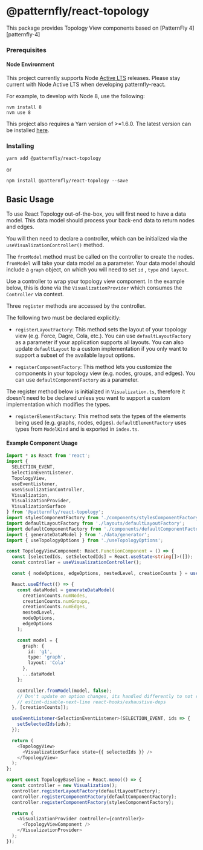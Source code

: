 # @patternfly/react-topology

This package provides Topology View components based on [PatternFly 4][patternfly-4]

### Prerequisites

#### Node Environment

This project currently supports Node [Active LTS](https://github.com/nodejs/Release#release-schedule) releases. Please stay current with Node Active LTS when developing patternfly-react.

For example, to develop with Node 8, use the following:

```
nvm install 8
nvm use 8
```

This project also requires a Yarn version of >=1.6.0. The latest version can be installed [here](https://yarnpkg.com/).

### Installing

```
yarn add @patternfly/react-topology
```

or

```
npm install @patternfly/react-topology --save
```

## Basic Usage

To use React Topology out-of-the-box, you will first need to have a data model. This data model should process your back-end data to return nodes and edges.

You will then need to declare a controller, which can be initialized via the `useVisualizationController()` method.

The `fromModel` method must be called on the controller to create the nodes. `fromModel` will take your data model as a parameter. Your data model should include a `graph` object, on which you will need to set `id` , `type` and `layout`.

Use a controller to wrap your topology view component. In the example below, this is done via the `VisualizationProvider` which consumes the `Controller` via context.

Three `register` methods are accessed by the controller.

The following two must be declared explicitly\:

- `registerLayoutFactory`\: This method sets the layout of your topology view (e.g. Force, Dagre, Cola, etc.). You can use `defaultLayoutFactory` as a parameter if your application supports all layouts. You can also update `defaultLayout` to a custom implementation if you only want to support a subset of the available layout options.

- `registerComponentFactory`\: This method lets you customize the components in your topology view (e.g. nodes, groups, and edges). You can use `defaultComponentFactory` as a parameter.

The register method below is initialized in `Visualization.ts`, therefore it doesn't need to be declared unless you want to support a custom implementation which modifies the types.

- `registerElementFactory`\: This method sets the types of the elements being used (e.g. graphs, nodes, edges). `defaultElementFactory` uses types from `ModelKind` and is exported in `index.ts`.

#### Example Component Usage

```ts
import * as React from 'react';
import {
  SELECTION_EVENT,
  SelectionEventListener,
  TopologyView,
  useEventListener,
  useVisualizationController,
  Visualization,
  VisualizationProvider,
  VisualizationSurface
} from '@patternfly/react-topology';
import stylesComponentFactory from './components/stylesComponentFactory';
import defaultLayoutFactory from './layouts/defaultLayoutFactory';
import defaultComponentFactory from './components/defaultComponentFactory';
import { generateDataModel } from './data/generator';
import { useTopologyOptions } from './useTopologyOptions';

const TopologyViewComponent: React.FunctionComponent = () => {
  const [selectedIds, setSelectedIds] = React.useState<string[]>([]);
  const controller = useVisualizationController();

  const { nodeOptions, edgeOptions, nestedLevel, creationCounts } = useTopologyOptions(controller);

  React.useEffect(() => {
    const dataModel = generateDataModel(
      creationCounts.numNodes,
      creationCounts.numGroups,
      creationCounts.numEdges,
      nestedLevel,
      nodeOptions,
      edgeOptions
    );

    const model = {
      graph: {
        id: 'g1',
        type: 'graph',
        layout: 'Cola'
      },
      ...dataModel
    };

    controller.fromModel(model, false);
    // Don't update on option changes, its handled differently to not re-layout
    // eslint-disable-next-line react-hooks/exhaustive-deps
  }, [creationCounts]);

  useEventListener<SelectionEventListener>(SELECTION_EVENT, ids => {
    setSelectedIds(ids);
  });

  return (
    <TopologyView>
      <VisualizationSurface state={{ selectedIds }} />
    </TopologyView>
  );
};

export const TopologyBaseline = React.memo(() => {
  const controller = new Visualization();
  controller.registerLayoutFactory(defaultLayoutFactory);
  controller.registerComponentFactory(defaultComponentFactory);
  controller.registerComponentFactory(stylesComponentFactory);

  return (
    <VisualizationProvider controller={controller}>
      <TopologyViewComponent />
    </VisualizationProvider>
  );
});
```
